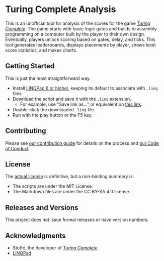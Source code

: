# Turing Complete Analysis

This is an unofficial tool for analysis of the scores for the game [_Turing Complete_](https://turingcomplete.game/).
The game starts with basic logic gates and builds to assembly programming on a computer built by the player to their own design.
Eventually, players unlock scoring based on gates, delay, and ticks.
This tool generates leaderboards, displays placements by player, shows level score statistics, and makes charts.

## Getting Started

This is just the most straightforward way.

* Install [LINQPad 6 or higher](https://www.linqpad.net/), keeping its default to associate with `.linq` files.
* Download the script and save it with the `.linq` extension.
  * For example, use "Save link as..." or equivalent on [this link](https://raw.githubusercontent.com/judemelancon/TuringCompleteAnalysis/main/Scripts/Analyze%20Turing%20Complete%20Profiles%20and%20Scores.linq).
* Double-click the downloaded `.linq` file.
* Run with the play button or the F5 key.

## Contributing

Please see [our contribution guide](CONTRIBUTING.md) for details on the process and [our Code of Conduct](CODE_OF_CONDUCT.md).

## License

The [actual license](LICENSE.md) is definitive, but a non-binding summary is:

* The scripts are under the MIT License.
* The Markdown files are under the CC BY-SA 4.0 license.

## Releases and Versions

This project does not issue formal releases or have version numbers.

## Acknowledgments

* Stuffe, the developer of [_Turing Complete_](https://turingcomplete.game/)
* [LINQPad](https://www.linqpad.net/)
